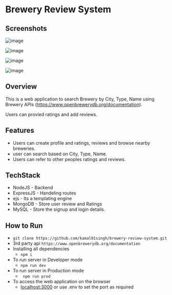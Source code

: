 # Brewery Review System

## Screenshots

![image](https://github.com/kamal01singh/brewery-review-system/assets/106004575/e343af56-82a2-47fc-8e9d-86cf259ddea7)

![image](https://github.com/kamal01singh/brewery-review-system/assets/106004575/7664bdb9-4d11-4d69-8411-09349b51563d)

![image](https://github.com/kamal01singh/brewery-review-system/assets/106004575/2d4bdcc9-1431-48b1-907d-3e9040ac0d2b)

![image](https://github.com/kamal01singh/brewery-review-system/assets/106004575/d3f5e87a-bc85-4338-918a-890982785cb5)


## Overview
This is a web application to search Brewery by City, Type, Name using Brewery APIs (https://www.openbrewerydb.org/documentation).

Users can provied ratings and add reviews.

## Features
- Users can create profile and ratings, reviews and browse nearby breweries.
- user can search based on City, Type, Name.
- Users can refer to other peoples ratings and reviews.

## TechStack
- NodeJS - Backend
- ExpressJS - Handeling routes
- ejs - Its a templating engine
- MongoDB - Store user review and Ratings
- MySQL - Store the signup and login details.

## How to Run
- ``` git clone https://github.com/kamal01singh/brewery-review-system.git ```
-   3rd party api ```https://www.openbrewerydb.org/documentation ```
- Installing all dependencies
   - ``` npm i ```
- To run server in Developer mode
  - ```npm run dev```
- To run server in Production mode
  - ``` npm run prod```
- To access the web application on the browser
  - [localhost:3000](http://localhost:3000) or use .env to set the port as required
